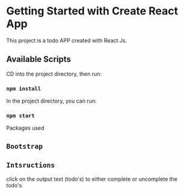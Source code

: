 # Getting Started with Create React App

This project is a todo APP created with React Js.

## Available Scripts

CD into the project directory, then run:

### `npm install`


In the project directory, you can run:

### `npm start`


Packages used
## `Bootstrap`



## `Intsructions`

click on the output text (todo's) to either complete or uncomplete the todo's.


